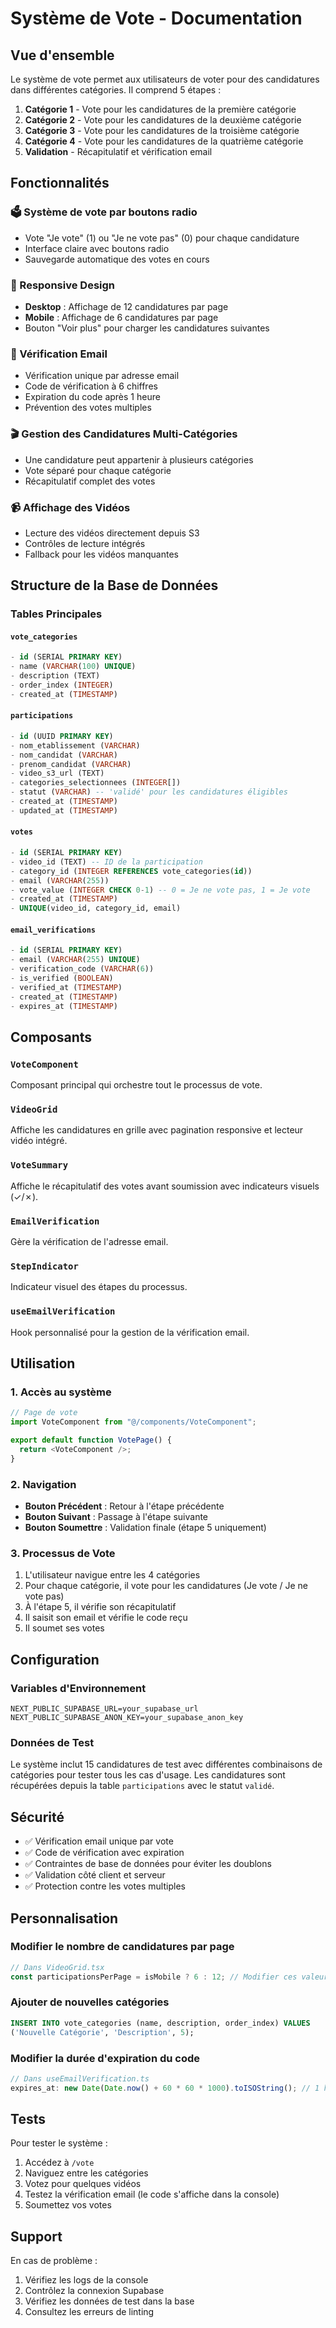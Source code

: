 # Système de Vote - Documentation

## Vue d'ensemble

Le système de vote permet aux utilisateurs de voter pour des candidatures dans différentes catégories. Il comprend 5 étapes :

1. **Catégorie 1** - Vote pour les candidatures de la première catégorie
2. **Catégorie 2** - Vote pour les candidatures de la deuxième catégorie
3. **Catégorie 3** - Vote pour les candidatures de la troisième catégorie
4. **Catégorie 4** - Vote pour les candidatures de la quatrième catégorie
5. **Validation** - Récapitulatif et vérification email

## Fonctionnalités

### 🗳️ Système de vote par boutons radio

- Vote "Je vote" (1) ou "Je ne vote pas" (0) pour chaque candidature
- Interface claire avec boutons radio
- Sauvegarde automatique des votes en cours

### 📱 Responsive Design

- **Desktop** : Affichage de 12 candidatures par page
- **Mobile** : Affichage de 6 candidatures par page
- Bouton "Voir plus" pour charger les candidatures suivantes

### 🔐 Vérification Email

- Vérification unique par adresse email
- Code de vérification à 6 chiffres
- Expiration du code après 1 heure
- Prévention des votes multiples

### 🎬 Gestion des Candidatures Multi-Catégories

- Une candidature peut appartenir à plusieurs catégories
- Vote séparé pour chaque catégorie
- Récapitulatif complet des votes

### 📹 Affichage des Vidéos

- Lecture des vidéos directement depuis S3
- Contrôles de lecture intégrés
- Fallback pour les vidéos manquantes

## Structure de la Base de Données

### Tables Principales

#### `vote_categories`

```sql
- id (SERIAL PRIMARY KEY)
- name (VARCHAR(100) UNIQUE)
- description (TEXT)
- order_index (INTEGER)
- created_at (TIMESTAMP)
```

#### `participations`

```sql
- id (UUID PRIMARY KEY)
- nom_etablissement (VARCHAR)
- nom_candidat (VARCHAR)
- prenom_candidat (VARCHAR)
- video_s3_url (TEXT)
- categories_selectionnees (INTEGER[])
- statut (VARCHAR) -- 'validé' pour les candidatures éligibles
- created_at (TIMESTAMP)
- updated_at (TIMESTAMP)
```

#### `votes`

```sql
- id (SERIAL PRIMARY KEY)
- video_id (TEXT) -- ID de la participation
- category_id (INTEGER REFERENCES vote_categories(id))
- email (VARCHAR(255))
- vote_value (INTEGER CHECK 0-1) -- 0 = Je ne vote pas, 1 = Je vote
- created_at (TIMESTAMP)
- UNIQUE(video_id, category_id, email)
```

#### `email_verifications`

```sql
- id (SERIAL PRIMARY KEY)
- email (VARCHAR(255) UNIQUE)
- verification_code (VARCHAR(6))
- is_verified (BOOLEAN)
- verified_at (TIMESTAMP)
- created_at (TIMESTAMP)
- expires_at (TIMESTAMP)
```

## Composants

### `VoteComponent`

Composant principal qui orchestre tout le processus de vote.

### `VideoGrid`

Affiche les candidatures en grille avec pagination responsive et lecteur vidéo intégré.

### `VoteSummary`

Affiche le récapitulatif des votes avant soumission avec indicateurs visuels (✓/✗).

### `EmailVerification`

Gère la vérification de l'adresse email.

### `StepIndicator`

Indicateur visuel des étapes du processus.

### `useEmailVerification`

Hook personnalisé pour la gestion de la vérification email.

## Utilisation

### 1. Accès au système

```typescript
// Page de vote
import VoteComponent from "@/components/VoteComponent";

export default function VotePage() {
  return <VoteComponent />;
}
```

### 2. Navigation

- **Bouton Précédent** : Retour à l'étape précédente
- **Bouton Suivant** : Passage à l'étape suivante
- **Bouton Soumettre** : Validation finale (étape 5 uniquement)

### 3. Processus de Vote

1. L'utilisateur navigue entre les 4 catégories
2. Pour chaque catégorie, il vote pour les candidatures (Je vote / Je ne vote pas)
3. À l'étape 5, il vérifie son récapitulatif
4. Il saisit son email et vérifie le code reçu
5. Il soumet ses votes

## Configuration

### Variables d'Environnement

```env
NEXT_PUBLIC_SUPABASE_URL=your_supabase_url
NEXT_PUBLIC_SUPABASE_ANON_KEY=your_supabase_anon_key
```

### Données de Test

Le système inclut 15 candidatures de test avec différentes combinaisons de catégories pour tester tous les cas d'usage. Les candidatures sont récupérées depuis la table `participations` avec le statut `validé`.

## Sécurité

- ✅ Vérification email unique par vote
- ✅ Code de vérification avec expiration
- ✅ Contraintes de base de données pour éviter les doublons
- ✅ Validation côté client et serveur
- ✅ Protection contre les votes multiples

## Personnalisation

### Modifier le nombre de candidatures par page

```typescript
// Dans VideoGrid.tsx
const participationsPerPage = isMobile ? 6 : 12; // Modifier ces valeurs
```

### Ajouter de nouvelles catégories

```sql
INSERT INTO vote_categories (name, description, order_index) VALUES
('Nouvelle Catégorie', 'Description', 5);
```

### Modifier la durée d'expiration du code

```typescript
// Dans useEmailVerification.ts
expires_at: new Date(Date.now() + 60 * 60 * 1000).toISOString(); // 1 heure
```

## Tests

Pour tester le système :

1. Accédez à `/vote`
2. Naviguez entre les catégories
3. Votez pour quelques vidéos
4. Testez la vérification email (le code s'affiche dans la console)
5. Soumettez vos votes

## Support

En cas de problème :

1. Vérifiez les logs de la console
2. Contrôlez la connexion Supabase
3. Vérifiez les données de test dans la base
4. Consultez les erreurs de linting

